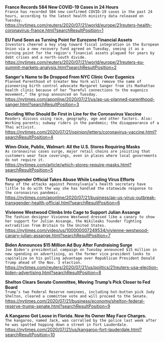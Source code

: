 **France Records 584 New COVID-19 Cases in 24 Hours**\
`France has recorded 584 new confirmed COVID-19 cases in the past 24 hours, according to the latest health ministry data released on Tuesday. `\
https://nytimes.com/reuters/2020/07/21/world/europe/21reuters-health-coronavirus-france.html?searchResultPosition=1

**EU Fund Seen as Turning Point for Eurozone Financial Assets**\
`Investors cheered a key step toward fiscal integration in the European Union via a new recovery fund agreed on Tuesday, seeing it as a turning point for the region's financial assets plagued for years by debt crises and a north-south divide.`\
https://nytimes.com/reuters/2020/07/21/world/europe/21reuters-eu-summit-markets-analysis.html?searchResultPosition=2

**Sanger's Name to Be Dropped From NYC Clinic Over Eugenics**\
`Planned Parenthood of Greater New York will remove the name of pioneering birth control advocate Margaret Sanger from its Manhattan health clinic because of her “harmful connections to the eugenics movement,” the group announced on Tuesday.`\
https://nytimes.com/aponline/2020/07/21/us/ap-us-planned-parenthood-sanger.html?searchResultPosition=3

**Deciding Who Should Be First in Line for the Coronavirus Vaccine**\
`Readers discuss using race, geography, age and other factors. Also: Working parents; subway riders in the pandemic; the disappearance of a Thai activist.`\
https://nytimes.com/2020/07/21/opinion/letters/coronavirus-vaccine.html?searchResultPosition=4

**Winn-Dixie, Publix, Walmart: All the U.S. Stores Requiring Masks**\
`As coronavirus cases surge, major retail chains are insisting that customers wear face coverings, even in places where local governments do not require it.`\
https://nytimes.com/article/which-stores-require-masks.html?searchResultPosition=5

**Transgender Official Takes Abuse While Leading Virus Efforts**\
`Many of the attacks against Pennsylvania’s health secretary have little to do with the way she has handled the statewide response to the coronavirus pandemic.`\
https://nytimes.com/aponline/2020/07/21/business/ap-us-virus-outbreak-transgender-health-official.html?searchResultPosition=6

**Vivienne Westwood Climbs Into Cage to Support Julian Assange**\
`The fashion designer Vivienne Westwood dressed like a canary to show her support for Julian Assange, the Wikileaks founder fighting extradition from Britain to the United States.`\
https://nytimes.com/video/us/100000007249534/vivienne-westwood-canary-julian-assange.html?searchResultPosition=7

**Biden Announces $15 Million Ad Buy After Fundraising Surge**\
`Joe Biden's presidential campaign on Tuesday announced $15 million in new spending on advertising, as the former vice president looks to capitalize on his polling advantage over Republican President Donald Trump ahead of the Nov. 3 election.`\
https://nytimes.com/reuters/2020/07/21/us/politics/21reuters-usa-election-biden-advertising.html?searchResultPosition=8

**Shelton Clears Senate Committee, Moving Trump’s Pick Closer to Fed Board**\
`Trump’s two Federal Reserve nominees, including hot-button pick Judy Shelton, cleared a committee vote and will proceed to the Senate.`\
https://nytimes.com/2020/07/21/business/economy/shelton-federal-reserve-trump-senate.html?searchResultPosition=9

**A Kangaroo Got Loose in Florida. Now Its Owner May Face Charges.**\
`The kangaroo, named Jack, was corralled by the police last week after he was spotted hopping down a street in Fort Lauderdale.`\
https://nytimes.com/2020/07/21/us/kangaroo-fort-lauderdale.html?searchResultPosition=10

